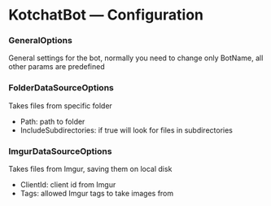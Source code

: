 # KotchatBot — Configuration

### GeneralOptions
General settings for the bot, normally you need to change only BotName, all other params are predefined
### FolderDataSourceOptions
Takes files from specific folder
* Path: path to folder
* IncludeSubdirectories: if true will look for files in subdirectories
### ImgurDataSourceOptions
Takes files from Imgur, saving them on local disk
* ClientId: client id from Imgur
* Tags: allowed Imgur tags to take images from